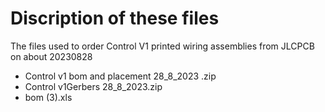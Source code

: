 # Discription of these files

The files used to order Control V1 printed wiring assemblies from JLCPCB on about 20230828

* Control v1 bom and placement 28_8_2023 .zip
* Control v1Gerbers 28_8_2023.zip
* bom (3).xls

